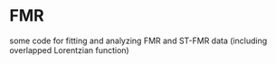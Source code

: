 # FMR
some code for fitting and analyzing FMR and ST-FMR data (including overlapped Lorentzian function)
